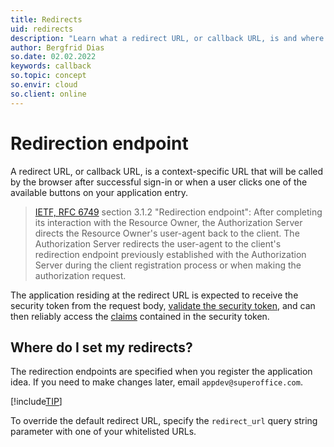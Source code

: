 ```yaml
---
title: Redirects
uid: redirects
description: "Learn what a redirect URL, or callback URL, is and where to set it."
author: Bergfrid Dias
so.date: 02.02.2022
keywords: callback
so.topic: concept
so.envir: cloud
so.client: online
---
```


# Redirection endpoint

A redirect URL, or callback URL, is a context-specific URL that will be called by the browser after successful sign-in or when a user clicks one of the available buttons on your application entry.

> [IETF, RFC 6749][1] section 3.1.2 "Redirection endpoint": After completing its interaction with the Resource Owner, the Authorization Server directs the Resource Owner's user-agent back to the client. The Authorization Server redirects the user-agent to the client's redirection endpoint previously established with the Authorization Server during the client registration process or when making the authorization request.

The application residing at the redirect URL is expected to receive the security token from the request body, [validate the security token][2], and can then reliably access the [claims][3] contained in the security token.

## Where do I set my redirects?

The redirection endpoints are specified when you register the application idea. If you need to make changes later, email `appdev@superoffice.com`.

[!include[TIP](../includes/tip-regex-urls.md)]

To override the default redirect URL, specify the `redirect_url` query string parameter with one of your whitelisted URLs.

<!-- Referenced links -->
[1]: https://tools.ietf.org/html/rfc6749#section-3.1.2
[2]: ../../api/authentication/online/validate-security-tokens.md
[3]: ../../api/authentication/online/index.md
